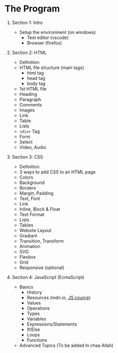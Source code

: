 # The Program

1. Section 1: Intro

   - Setup the environment (on windows)
     - Text editor (vscode)
     - Browser (firefox)

2. Section 2: HTML

   - Definition
   - HTML file structure (main tags)
     - html tag
     - head tag
     - body tag
   - 1st HTML file
   - Heading
   - Paragraph
   - Comments
   - Images
   - Link
   - Table
   - Lists
   - `<div>` Tag
   - Form
   - Select
   - Video, Audio

3. Section 3: CSS

   - Definition
   - 3 ways to add CSS to an HTML page
   - Colors
   - Background
   - Borders
   - Margin, Padding
   - Text, Font
   - Link
   - Inline, Block & Float
   - Text Format
   - Lists
   - Tables
   - Website Layout
   - Gradiant
   - Transition, Transform
   - Animation
   - SVG
   - Flexbox
   - Grid
   - Responsive (optional)

4. Section 4: JavaScript (EcmaScript)
   - Basics
     - History
     - Resources (mdn.io, [JS cource](https://frontendmasters.com/courses/getting-started-javascript-v2/))
     - Values
     - Operations
     - Types
     - Variables
     - Expressions/Statements
     - If/Else
     - Loops
     - Functions
   - Advanced Topics (To be added In chaa Allah)
